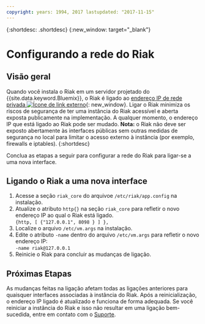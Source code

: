 ```yaml
---
copyright: years: 1994, 2017 lastupdated: "2017-11-15"
---
```

{:shortdesc: .shortdesc}
{:new_window: target="_blank"}

# Configurando a rede do Riak

## Visão geral

Quando você instala o Riak em um servidor projetado do {{site.data.keyword.Bluemix}}, o Riak é ligado ao [endereço IP de rede privada ![Ícone de link externo](../../icons/launch-glyph.svg "Ícone de link externo")](http://www.softlayer.com/about/datacenters/rack-architecture){: new_window}. Ligar o Riak minimiza os riscos de segurança de ter uma instância do Riak acessível e aberta exposta publicamente na implementação. A qualquer momento, o endereço IP que está ligado ao Riak pode ser mudado. **Nota:** o Riak não deve ser exposto abertamente às interfaces públicas sem outras medidas de segurança no local para limitar o acesso externo à instância (por exemplo, firewalls e iptables).
{:shortdesc}

Conclua as etapas a seguir para configurar a rede do Riak para ligar-se a uma nova interface.

## Ligando o Riak a uma nova interface

1. Acesse a seção `riak_core` do arquivoe `/etc/riak/app.config` na instalação.
2. Atualize o atributo `http{}` na seção `riak_core` para refletir o novo endereço IP ao qual o Riak está ligado.<br/>`{http, [ {"127.0.0.1", 8098 } ] },`
3. Localize o arquivo `/etc/vm.args` na instalação.
4. Edite o atributo `-name` dentro do arquivo `/etc/vm.args` para refletir o novo endereço IP:<br/>`-name riak@127.0.0.1`
5. Reinicie o Riak para concluir as mudanças de ligação.

## Próximas Etapas

As mudanças feitas na ligação afetam todas as ligações anteriores para quaisquer interfaces associadas à instância do Riak. Após a reinicialização, o endereço IP ligado é atualizado e funciona de forma adequada. Se você reiniciar a instância do Riak e isso não resultar em uma ligação bem-sucedida, entre em contato com o [Suporte](/general/support.html).
